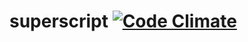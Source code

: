 # superscript [![Code Climate](https://codeclimate.com/github/ileri/superscript/badges/gpa.svg)](https://codeclimate.com/github/ileri/superscript)
